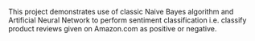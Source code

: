 This project demonstrates use of classic Naive Bayes algorithm and Artificial Neural Network to perform sentiment classification i.e. classify product reviews given on Amazon.com as positive or negative.
